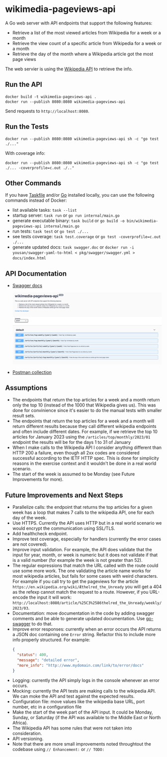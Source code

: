 # wikimedia-pageviews-api

A Go web server with API endpoints that support the following features:

- Retrieve a list of the most viewed articles from Wikipedia for a week or a month
- Retrieve the view count of a specific article from Wikipedia for a week or a month
- Retrieve the day of the month where a Wikipedia article got the most page views

The web servier is using the [Wikipedia API](https://wikitech.wikimedia.org/wiki/Analytics/AQS/Pageviews) to retrieve the info.

## Run the API

```shell
docker build -t wikimedia-pageviews-api .
docker run --publish 8080:8080 wikimedia-pageviews-api
```

Send requests to `http://localhost:8080`.

## Run the Tests

```shell
docker run --publish 8080:8080 wikimedia-pageviews-api sh -c "go test ./..."
```

With coverage info:

```shell
docker run --publish 8080:8080 wikimedia-pageviews-api sh -c "go test ./... -coverprofile=c.out ./.."
```

## Other Commands

If you have [Taskfile](https://taskfile.dev/) and/or [Go](https://go.dev/doc/install) installed locally, you can use the following commands instead of Docker:

- list available tasks: `task --list`
- startup server: `task run` or `go run internal/main.go`
- generate executable binary: `task build` or `go build -o bin/wikimedia-pageviews-api internal/main.go`
- run tests: `task test` or `go test ./...`
- see tests coverage: `task test.coverage` or `go test -coverprofile=c.out ./...`
- generate updated docs: `task swagger.doc` or `docker run -i yousan/swagger-yaml-to-html < pkg/swagger/swagger.yml > docs/index.html`

## API Documentation

- [Swagger docs](docs/index.html)

  ![Swagger docs screenshot](docs/swagger_docs.png "Swagger docs")

- [Postman collection](docs/wikipedia-pageviews-api.postman_collection.json)

## Assumptions

- The endpoints that return the top articles for a week and a month return only the top 10 (instead of the 1000 that Wikipedia gives us). This was done for convinience since it's easier to do the manual tests with smaller result sets.
- The endpoints that return the top articles for a week and a month will return different results because they call different wikipedia endpoints and often include different dates. For example, if we retrieve the top 10 articles for January 2023 using the `/articles/top/monthly/2023/01` endpoint the results will be for the days 1 to 31 of January
- When I make calls to the Wikipedia API I consider anything different than HTTP 200 a failure, even though all 2xx codes are considered successful according to the IETF HTTP spec. This is done for simplicity reasons in the exercise context and it wouldn't be done in a real world scenario.
- The start of the week is assumed to be Monday (see Future Improvements for more).

## Future Improvements and Next Steps

- Parallelize calls: the endpoint that returns the top articles for a given week has a loop that makes 7 calls to the wikipedia API, one for each day of the week.
- Use HTTPS. Currently the API uses HTTP but in a real world scenario we would encrypt the communication using SSL/TLS.
- Add healthcheck endpoint.
- Improve test coverage, especially for handlers (currently the error cases are not covered).
- Improve input validation. For example, the API does validate that the input for year, month, or week is numeric but it does not validate if that is a valid number (for example the week is not greater than 52).
- The regular expressions that match the URL called with the route could use some more work. The one validating the article name works for most wikipedia articles, but fails for some cases with weird characters. For example if you call try to get the pageviews for the article `https://en.wikipedia.org/wiki/Æthelred_the_Unready` you will get a 404 as the refexp cannot match the request to a route. However, if you URL-encode the input it will work: `http://localhost:8080/article/%25C3%2586thelred_the_Unready/weekly/2023/03`.
- Documentation: move documentation in the code by adding swagger comments and be able to generate updated documentation. Use [go-swagger](https://github.com/go-swagger/go-swagger) to do that.
- Improve error responses: currently when an error occurs the API returns a JSON doc containing one `Error` string. Refactor this to include more info properly structured. For example:
  ```json
  {
    "status": 400,
    "message": "detailed error",
    "more_info": "http://www.mydomain.com/link/to/error/docs"
  }
  ```
- Logging: currently the API simply logs in the console whenever an error occurs.
- Mocking: currently the API tests are making calls to the wikipedia API. We can moke the API and test against the expected results.
- Configuration file: move values like the wikipedia base URL, port number, etc in a configuration file
- Make the start of the week part of the API input. It could be Monday, Sunday, or Saturday (if the API was available to the Middle East or North Africa).
- The Wikipedia API has some rules that were not taken into consideration.
- API versioning.
- Note that there are more small improvements noted throughtout the codebase using `// Enhancement:` or `// TODO:`
